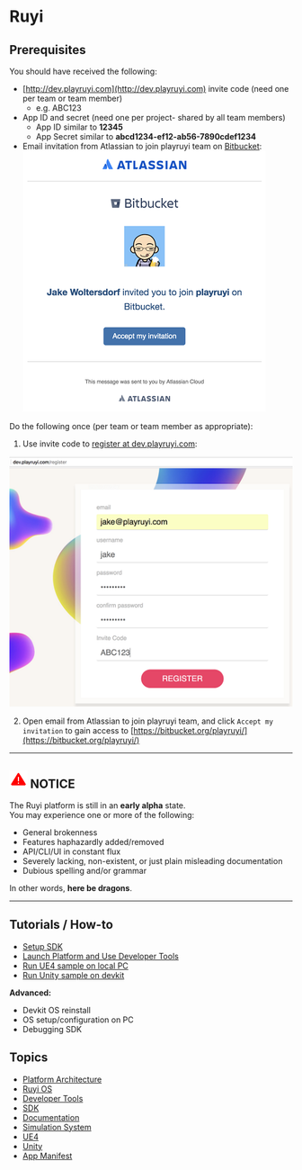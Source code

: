 # Ruyi

## Prerequisites

You should have received the following:

* [http://dev.playruyi.com](http://dev.playruyi.com) invite code (need one per team or team member)
	* e.g. ABC123
* App ID and secret (need one per project- shared by all team members)
	* App ID similar to __12345__
	* App Secret similar to __abcd1234-ef12-ab56-7890cdef1234__
* Email invitation from Atlassian to join playruyi team on [Bitbucket](https://bitbucket.org/):
![](/docs/img/bitbucket_invite.png)

Do the following once (per team or team member as appropriate):

1. Use invite code to [register at dev.playruyi.com](http://dev.playruyi.com/register):

![](/docs/img/devportal_register.png)

2. Open email from Atlassian to join playruyi team, and click `Accept my invitation` to gain access to [https://bitbucket.org/playruyi/](https://bitbucket.org/playruyi/)

---
## ![](/docs/img/warning.png) NOTICE
The Ruyi platform is still in an __early alpha__ state.  
You may experience one or more of the following:

* General brokenness
* Features haphazardly added/removed
* API/CLI/UI in constant flux
* Severely lacking, non-existent, or just plain misleading documentation
* Dubious spelling and/or grammar

In other words, __here be dragons__.

---	

## Tutorials / How-to

* [Setup SDK](tutorials/setup.md)
* [Launch Platform and Use Developer Tools](tutorials/layer0_devtools.md)
* [Run UE4 sample on local PC](tutorials/run_ue4_sample_pc.md)
* [Run Unity sample on devkit](tutorials/run_unity_sample_console.md)

__Advanced:__

* Devkit OS reinstall
* OS setup/configuration on PC
* Debugging SDK

## Topics

* [Platform Architecture](topics/layer0.md)
* [Ruyi OS](topics/os.md)
* [Developer Tools](topics/devtool.md)
* [SDK](topics/sdk.md)
* [Documentation](topics/docs.md)
* [Simulation System](topics/simulation_system.md)
* [UE4](topics/ue4.md)
* [Unity](topics/unity.md)
* [App Manifest](topics/app_metadata.md)